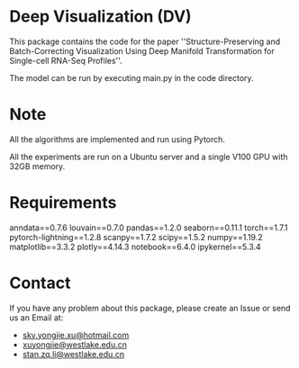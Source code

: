 Deep Visualization (DV)
=============
This package contains the code for the paper ''Structure-Preserving and Batch-Correcting Visualization Using Deep Manifold Transformation for Single-cell RNA-Seq Profiles''.

The model can be run by executing main.py in the code directory.

Note
=============
All the algorithms are implemented and run using Pytorch. 

All the experiments are run on a Ubuntu server and a single V100 GPU with 32GB memory.

Requirements
=============
anndata==0.7.6
louvain==0.7.0
pandas==1.2.0
seaborn==0.11.1
torch==1.7.1
pytorch-lightning==1.2.8
scanpy==1.7.2
scipy==1.5.2
numpy==1.19.2
matplotlib==3.3.2
plotly==4.14.3
notebook==6.4.0
ipykernel==5.3.4

Contact
========
If you have any problem about this package, please create an Issue or send us an Email at:

* sky.yongjie.xu@hotmail.com
* xuyongjie@westlake.edu.cn
* stan.zq.li@westlake.edu.cn
